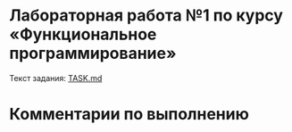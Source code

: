 # Лабораторная работа №1 по курсу «Функциональное программирование»

Текст задания: [TASK.md](./TASK.md)

# Комментарии по выполнению

